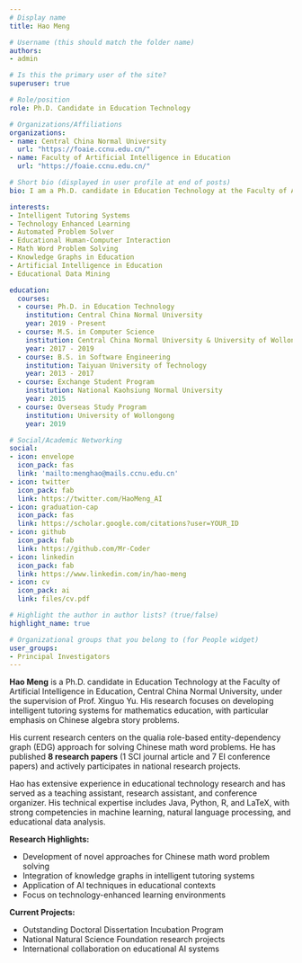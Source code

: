 ```yaml
---
# Display name
title: Hao Meng

# Username (this should match the folder name)
authors:
- admin

# Is this the primary user of the site?
superuser: true

# Role/position
role: Ph.D. Candidate in Education Technology

# Organizations/Affiliations
organizations:
- name: Central China Normal University
  url: "https://foaie.ccnu.edu.cn/"
- name: Faculty of Artificial Intelligence in Education
  url: "https://foaie.ccnu.edu.cn/"

# Short bio (displayed in user profile at end of posts)
bio: I am a Ph.D. candidate in Education Technology at the Faculty of Artificial Intelligence in Education, Central China Normal University. My research focuses on Intelligent Tutoring Systems, Technology Enhanced Learning, and Automated Problem Solvers.

interests:
- Intelligent Tutoring Systems
- Technology Enhanced Learning
- Automated Problem Solver
- Educational Human-Computer Interaction
- Math Word Problem Solving
- Knowledge Graphs in Education
- Artificial Intelligence in Education
- Educational Data Mining

education:
  courses:
  - course: Ph.D. in Education Technology
    institution: Central China Normal University
    year: 2019 - Present
  - course: M.S. in Computer Science
    institution: Central China Normal University & University of Wollongong
    year: 2017 - 2019
  - course: B.S. in Software Engineering
    institution: Taiyuan University of Technology
    year: 2013 - 2017
  - course: Exchange Student Program
    institution: National Kaohsiung Normal University
    year: 2015
  - course: Overseas Study Program
    institution: University of Wollongong
    year: 2019

# Social/Academic Networking
social:
- icon: envelope
  icon_pack: fas
  link: 'mailto:menghao@mails.ccnu.edu.cn'
- icon: twitter
  icon_pack: fab
  link: https://twitter.com/HaoMeng_AI
- icon: graduation-cap
  icon_pack: fas
  link: https://scholar.google.com/citations?user=YOUR_ID
- icon: github
  icon_pack: fab
  link: https://github.com/Mr-Coder
- icon: linkedin
  icon_pack: fab
  link: https://www.linkedin.com/in/hao-meng
- icon: cv
  icon_pack: ai
  link: files/cv.pdf

# Highlight the author in author lists? (true/false)
highlight_name: true

# Organizational groups that you belong to (for People widget)
user_groups:
- Principal Investigators
---
```


**Hao Meng** is a Ph.D. candidate in Education Technology at the Faculty of Artificial Intelligence in Education, Central China Normal University, under the supervision of Prof. Xinguo Yu. His research focuses on developing intelligent tutoring systems for mathematics education, with particular emphasis on Chinese algebra story problems.

His current research centers on the qualia role-based entity-dependency graph (EDG) approach for solving Chinese math word problems. He has published **8 research papers** (1 SCI journal article and 7 EI conference papers) and actively participates in national research projects.

Hao has extensive experience in educational technology research and has served as a teaching assistant, research assistant, and conference organizer. His technical expertise includes Java, Python, R, and LaTeX, with strong competencies in machine learning, natural language processing, and educational data analysis.

**Research Highlights:**
- Development of novel approaches for Chinese math word problem solving
- Integration of knowledge graphs in intelligent tutoring systems
- Application of AI techniques in educational contexts
- Focus on technology-enhanced learning environments

**Current Projects:**
- Outstanding Doctoral Dissertation Incubation Program
- National Natural Science Foundation research projects
- International collaboration on educational AI systems
